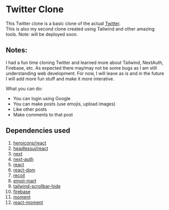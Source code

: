 # Twitter Clone

This Twitter clone is a basic clone of the actual [Twitter](https://twitter.com/). </br>
This is also my second clone created using Tailwind and other amazing tools. Note: will be deployed soon.

## Notes:

I had a fun time cloning Twitter and learned more about Tailwind, NextAuth, Firebase, etc. As expected there may/may not be some bugs
as I am still understanding web development. For now, I will leave as is and in the future I will add more fun stuff and make it more
interative. <br>

What you can do: 
- You can login using Google
- You can make posts (use emojis, upload images)
- Like other posts
- Make comments to that post

## Dependencies used

1. [heroicons/react](https://github.com/tailwindlabs/heroicons)
2. [headlessui/react](https://headlessui.dev/)
3. [next](https://nextjs.org/)
4. [next-auth](https://next-auth.js.org/)
5. [react](https://reactjs.org/)
6. [react-dom](https://reactjs.org/docs/react-dom.html)
7. [recoil](https://recoiljs.org/)
8. [emoji-mart](https://www.npmjs.com/package/emoji-mart)
9. [tailwind-scrollbar-hide](https://www.npmjs.com/package/tailwind-scrollbar-hide)
10. [firebase](https://firebase.google.com/)
11. [moment](https://www.npmjs.com/package/react-moment#installing)
12. [react-moment](https://www.npmjs.com/package/react-moment#installing)